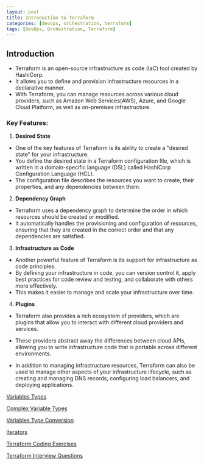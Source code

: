 ```yaml
---
layout: post
title: Introduction to Terraform
categories: [devops, orchestration, terraform]
tags: [DevOps, Orchestration, Terraform]
---
```


## Introduction
- Terraform is an open-source infrastructure as code (IaC) tool created by HashiCorp. 
- It allows you to define and provision infrastructure resources in a declarative manner. 
- With Terraform, you can manage resources across various cloud providers, such as Amazon Web Services(AWS), Azure, and Google Cloud Platform, as well as on-premises infrastructure.

### Key Features:
1. **Desired State**
- One of the key features of Terraform is its ability to create a "desired state" for your infrastructure. 
- You define the desired state in a Terraform configuration file, which is written in a domain-specific language (DSL) called HashiCorp Configuration Language (HCL). 
- The configuration file describes the resources you want to create, their properties, and any dependencies between them.

2. **Dependency Graph**
- Terraform uses a dependency graph to determine the order in which resources should be created or modified. 
- It automatically handles the provisioning and configuration of resources, ensuring that they are created in the correct order and that any dependencies are satisfied.

3. **Infrastructure as Code**
- Another powerful feature of Terraform is its support for infrastructure as code principles. 
- By defining your infrastructure in code, you can version control it, apply best practices for code review and testing, and collaborate with others more effectively. 
- This makes it easier to manage and scale your infrastructure over time.

4. **Plugins**
- Terraform also provides a rich ecosystem of providers, which are plugins that allow you to interact with different cloud providers and services. 
- These providers abstract away the differences between cloud APIs, allowing you to write infrastructure code that is portable across different environments.

- In addition to managing infrastructure resources, Terraform can also be used to manage other aspects of your infrastructure lifecycle, such as creating and managing DNS records, configuring load balancers, and deploying applications.


[Variables Types](/posts/devops/orchestration/terraform/terraform-variables)

[Complex Variable Types](/posts/devops/orchestration/terraform/terraform-complex-type-variables)

[Variables Type Conversion](/posts/devops/orchestration/terraform/terraform-variable-type-conversion)

[Iterators](/posts/devops/orchestration/terraform/terraform-iterators)

[Terraform Coding Exercises](/posts/devops/orchestration/terraform/terraform-coding-exercises)

[Terraform Interview Questions](/posts/devops/orchestration/terraform/terraform-interview-questions)